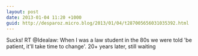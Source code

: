 ```yaml
---
layout: post
date: 2013-01-04 11:20 +1000
guid: http://desparoz.micro.blog/2013/01/04/t287005656031035392.html
---
```

Sucks! RT @Idealaw: When I was a law student in the 80s we were told 'be patient, it'll take time to change'. 20+ years later, still waiting
